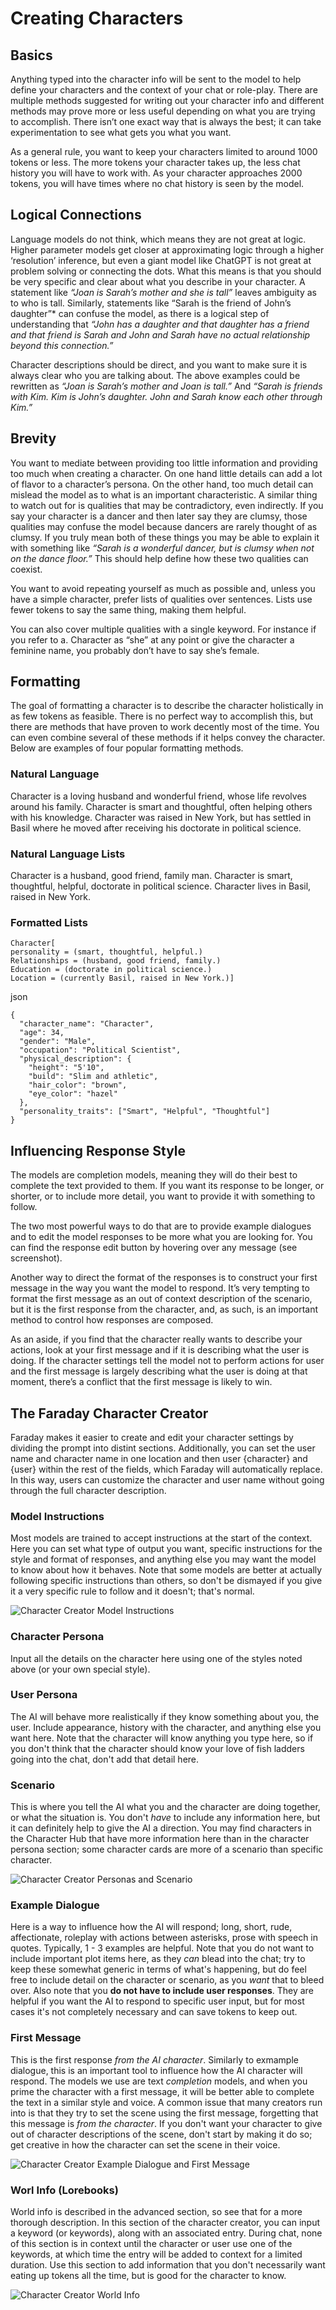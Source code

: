 # Creating Characters

## Basics

Anything typed into the character info will be sent to the model to help define your characters and the context of your chat or role-play. There are multiple methods suggested for writing out your character info and different methods may prove more or less useful depending on what you are trying to accomplish. There isn’t one exact way that is always the best; it can take experimentation to see what gets you what you want.

As a general rule, you want to keep your characters limited to around 1000 tokens or less. The more tokens your character takes up, the less chat history you will have to work with. As your character approaches 2000 tokens, you will have times where no chat history is seen by the model.

## Logical Connections

Language models do not think, which means they are not great at logic. Higher parameter models get closer at approximating logic through a higher ‘resolution’ inference, but even a giant model like ChatGPT is not great at problem solving or connecting the dots.
What this means is that you should be very specific and clear about what you describe in your character. A statement like *“Joan is Sarah’s mother and she is tall”* leaves ambiguity as to who is tall. Similarly, statements like “Sarah is the friend of John’s daughter”* can confuse the model, as there is a logical step of understanding that *“John has a daughter and that daughter has a friend and that friend is Sarah and John and Sarah have no actual relationship beyond this connection.”*

Character descriptions should be direct, and you want to make sure it is always clear who you are talking about. The above examples could be rewritten as *“Joan is Sarah’s mother and Joan is tall.”* And *“Sarah is friends with Kim. Kim is John’s daughter. John and Sarah know each other through Kim.”*

## Brevity

You want to mediate between providing too little information and providing too much when creating a character. On one hand little details can add a lot of flavor to a character’s persona. On the other hand, too much detail can mislead the model as to what is an important characteristic. A similar thing to watch out for is qualities that may be contradictory, even indirectly. If you say your character is a dancer and then later say they are clumsy, those qualities may confuse the model because dancers are rarely thought of as clumsy. If you truly mean both of these things you may be able to explain it with something like *“Sarah is a wonderful dancer, but is clumsy when not on the dance floor.”* This should help define how these two qualities can coexist.

You want to avoid repeating yourself as much as possible and, unless you have a simple character, prefer lists of qualities over sentences. Lists use fewer tokens to say the same thing, making them helpful.

You can also cover multiple qualities with a single keyword. For instance if you refer to a. Character as “she” at any point or give the character a feminine name, you probably don’t have to say she’s female.

## Formatting

The goal of formatting a character is to describe the character holistically in as few tokens as feasible. There is no perfect way to accomplish this, but there are methods that have proven to work decently most of the time. You can even combine several of these methods if it helps convey the character. Below are examples of four popular formatting methods.

### Natural Language

Character is a loving husband and wonderful friend, whose life revolves around his family. Character is smart and thoughtful, often helping others with his knowledge. Character was raised in New York, but has settled in Basil where he moved after receiving his doctorate in political science.

### Natural Language Lists

Character is a husband, good friend, family man. Character is smart, thoughtful, helpful, doctorate in political science. Character lives in Basil, raised in New York.

### Formatted Lists
```
Character[
personality = (smart, thoughtful, helpful.)
Relationships = (husband, good friend, family.)
Education = (doctorate in political science.)
Location = (currently Basil, raised in New York.)]
```

json
```
{
  "character_name": "Character",
  "age": 34,
  "gender": "Male",
  "occupation": "Political Scientist",
  "physical_description": {
    "height": "5'10",
    "build": "Slim and athletic",
    "hair_color": "brown",
    "eye_color": "hazel"
  },
  "personality_traits": ["Smart", "Helpful", "Thoughtful"]
}
```

## Influencing Response Style

The models are completion models, meaning they will do their best to complete the text provided to them. If you want its response to be longer, or shorter, or to include more detail, you want to provide it with something to follow.

The two most powerful ways to do that are to provide example dialogues and to edit the model responses to be more what you are looking for. You can find the response edit button by hovering over any message (see screenshot).

Another way to direct the format of the responses is to construct your first message in the way you want the model to respond. It’s very tempting to format the first message as an out of context description of the scenario, but it is the first response from the character, and, as such, is an important method to control how responses are composed.

As an aside, if you find that the character really wants to describe your actions, look at your first message and if it is describing what the user is doing. If the character settings tell the model not to perform actions for user and the first message is largely describing what the user is doing at that moment, there’s a conflict that the first message is likely to win.


## The Faraday Character Creator

Faraday makes it easier to create and edit your character settings by dividing the prompt into distint sections. Additionally, you can set the user name and character name in one location and then user {character} and {user} within the rest of the fields, which Faraday will automatically replace. In this way, users can customize the character and user name without going through the full character description.

### Model Instructions

Most models are trained to accept instructions at the start of the context. Here you can set what type of output you want, specific instructions for the style and format of responses, and anything else you may want the model to know about how it behaves. Note that some models are better at actually following specific instructions than others, so don't be dismayed if you give it a very specific rule to follow and it doesn't; that's normal.

![Character Creator Model Instructions](/images/creator_instructions.png)

### Character Persona

Input all the details on the character here using one of the styles noted above (or your own special style).

### User Persona

The AI will behave more realistically if they know something about you, the user. Include appearance, history with the character, and anything else you want here. Note that the character will know anything you type here, so if you don't think that the character should know your love of fish ladders going into the chat, don't add that detail here.

### Scenario

This is where you tell the AI what you and the character are doing together, or what the situation is. You don't *have* to include any information here, but it can definitely help to give the AI a direction. You may find characters in the Character Hub that have more information here than in the character persona section; some character cards are more of a scenario than specific character.

![Character Creator Personas and Scenario](/images/creator_persona.png)

### Example Dialogue

Here is a way to influence how the AI will respond; long, short, rude, affectionate, roleplay with actions between asterisks, prose with speech in quotes. Typically, 1 - 3 examples are helpful. Note that you do not want to include important plot items here, as they *can* blead into the chat; try to keep these somewhat generic in terms of what's happening, but do feel free to include detail on the character or scenario, as you *want* that to bleed over. Also note that you **do not have to include user responses**. They are helpful if you want the AI to respond to specific user input, but for most cases it's not completely necessary and can save tokens to keep out.

### First Message

This is the first response *from the AI character*. Similarly to exmample dialogue, this is an important tool to influence how the AI character will respond. The models we use are text *completion* models, and when you prime the character with a first message, it will be better able to complete the text in a similar style and voice. A common issue that many creators run into is that they try to set the scene using the first message, forgetting that this message is *from the character*. If you don't want your character to give out of character descriptions of the scene, don't start by making it do so; get creative in how the character can set the scene in their voice.

![Character Creator Example Dialogue and First Message](/images/creator_example_dialogue.png)

### Worl Info (Lorebooks)

World info is described in the advanced section, so see that for a more thorough description. In this section of the character creator, you can input a keyword (or keywords), along with an associated entry. During chat, none of this section is in context until the character or user use one of the keywords, at which time the entry will be added to context for a limited duration. Use this section to add information that you don't necessarily want eating up tokens all the time, but is good for the character to know.

![Character Creator World Info](/images/creator_lore.png)
